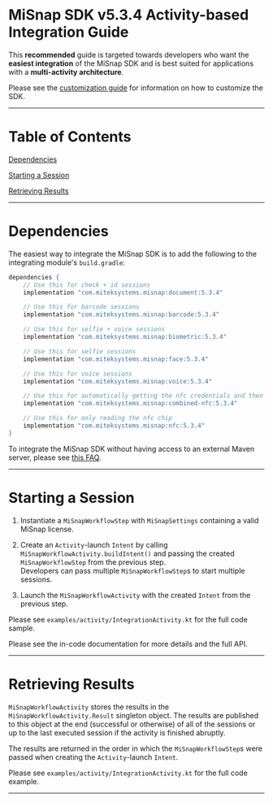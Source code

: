 # MiSnap SDK v5.3.4 Activity-based Integration Guide

This **recommended** guide is targeted towards developers who want the **easiest integration** of the MiSnap SDK and is best suited for applications with a **multi-activity architecture**.

Please see the [customization guide](./customization_guide.md) for information on how to customize the SDK.

- - - -

# Table of Contents

[Dependencies](#dependencies)

[Starting a Session](#starting-a-session)

[Retrieving Results](#retrieving-results)

- - - -

# Dependencies

The easiest way to integrate the MiSnap SDK is to add the following to the integrating module's `build.gradle`:

```groovy
dependencies {
    // Use this for check + id sessions
    implementation "com.miteksystems.misnap:document:5.3.4"

    // Use this for barcode sessions
    implementation "com.miteksystems.misnap:barcode:5.3.4"

    // Use this for selfie + voice sessions
    implementation "com.miteksystems.misnap:biometric:5.3.4"

    // Use this for selfie sessions
    implementation "com.miteksystems.misnap:face:5.3.4"

    // Use this for voice sessions
    implementation "com.miteksystems.misnap:voice:5.3.4"

    // Use this for automatically getting the nfc credentials and then reading the chip
    implementation "com.miteksystems.misnap:combined-nfc:5.3.4"

    // Use this for only reading the nfc chip
    implementation "com.miteksystems.misnap:nfc:5.3.4"
}
```

To integrate the MiSnap SDK without having access to an external Maven server, please see [this FAQ](../README.md#how-to-integrate-the-misnap-sdk-without-having-access-to-a-remote-maven-repository).

- - - -

# Starting a Session

1. Instantiate a `MiSnapWorkflowStep` with `MiSnapSettings` containing a valid MiSnap license.

2. Create an `Activity`-launch `Intent` by calling `MiSnapWorkflowActivity.buildIntent()` and passing the created `MiSnapWorkflowStep` from the previous step.  
Developers can pass multiple `MiSnapWorkflowStep`s to start multiple sessions.

3. Launch the `MiSnapWorkflowActivity` with the created `Intent` from the previous step.

Please see `examples/activity/IntegrationActivity.kt` for the full code sample.

Please see the in-code documentation for more details and the full API.

- - - -

# Retrieving Results

`MiSnapWorkflowActivity` stores the results in the `MiSnapWorkflowActivity.Result` singleton object. 
The results are published to this object at the end (successful or otherwise) of all of the sessions or up to the last executed session if the activity is finished abruptly.

The results are returned in the order in which the `MiSnapWorkflowStep`s were passed when creating the `Activity`-launch `Intent`.

Please see `examples/activity/IntegrationActivity.kt` for the full code example.

- - - -
